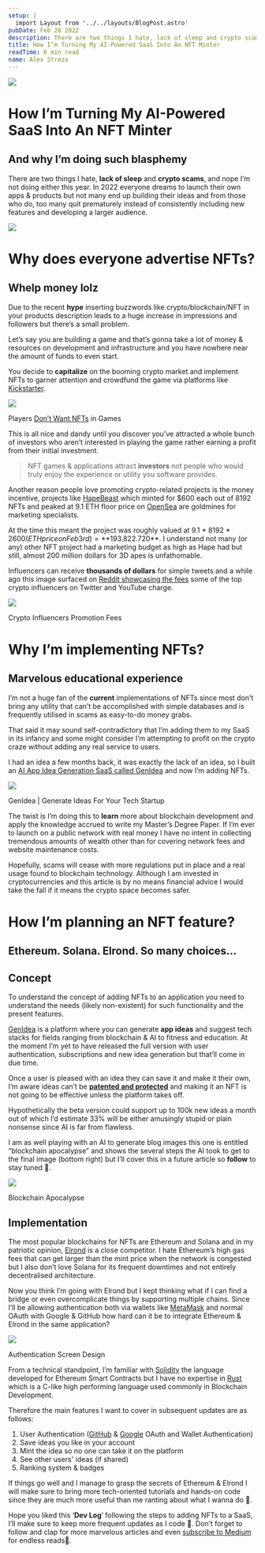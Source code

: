 ```yaml
---
setup: |
  import Layout from '../../layouts/BlogPost.astro'
pubDate: Feb 28 2022
description: There are two things I hate, lack of sleep and crypto scams, and nope I’m not doing either this year. In 2022 everyone dreams to launch their own apps & products but not many end up building their…
title: How I’m Turning My AI-Powered SaaS Into An NFT Minter
readTime: 6 min read
name: Alex Streza
---
```


![](https://miro.medium.com/max/1400/1*EkysbYZDDZuzs1i0wZ57pw.png)

# How I’m Turning My AI-Powered SaaS Into An **NFT** Minter

## And why I’m doing such blasphemy

There are two things I hate, **lack of sleep** and **crypto scams**, and nope I’m not doing either this year. In 2022 everyone dreams to launch their own apps & products but not many end up building their ideas and from those who do, too many quit prematurely instead of consistently including new features and developing a larger audience.

![](https://miro.medium.com/max/876/1*DDshktOxqi6_VYKGjMCgqg.png)

# Why does everyone advertise NFTs?

## Whelp money lolz

Due to the recent **hype** inserting buzzwords like crypto/blockchain/NFT in your products description leads to a huge increase in impressions and followers but there’s a small problem.

Let’s say you are building a game and that’s gonna take a lot of money & resources on development and infrastructure and you have nowhere near the amount of funds to even start.

You decide to **capitalize** on the booming crypto market and implement NFTs to garner attention and crowdfund the game via platforms like [Kickstarter](https://www.kickstarter.com/).

![](https://miro.medium.com/max/1400/1*ilNYZIoTHFe3dNVlxiOMww.png)

Players [Don’t Want NFTs](https://www.reddit.com/r/MMORPG/comments/p7k077/blockchain_mmorpgs/) in Games

This is all nice and dandy until you discover you’ve attracted a whole bunch of investors who aren’t interested in playing the game rather earning a profit from their initial investment.

> NFT games & applications attract **investors** not people who would truly enjoy the experience or utility you software provides.

Another reason people love promoting crypto-related projects is the money incentive, projects like [HapeBeast](https://opensea.io/collection/hapeprime) which minted for $600 each out of 8192 NFTs and peaked at 9.1 ETH floor price on [OpenSea](https://opensea.io/collection/hapeprime?tab=activity) are goldmines for marketing specialists.

At the time this meant the project was roughly valued at 9.1 \* 8192 \* $2600 (ETH price on Feb 3rd) = **$193.822.720**. I understand not many (or any) other NFT project had a marketing budget as high as Hape had but still, almost 200 million dollars for 3D apes is unfathomable.

Influencers can receive **thousands of dollars** for simple tweets and a while ago this image surfaced on [Reddit showcasing the fees](https://www.reddit.com/r/btc/comments/qukf1a/how_much_it_costs_to_buy_access_to_crypto/) some of the top crypto influencers on Twitter and YouTube charge.

![](https://miro.medium.com/max/1400/0*Wo7Y8KlapREqfKYr.jpg)

Crypto Influencers Promotion Fees

# Why I’m implementing NFTs?

## Marvelous educational experience

I’m not a huge fan of the **current** implementations of NFTs since most don’t bring any utility that can’t be accomplished with simple databases and is frequently utilised in scams as easy-to-do money grabs.

That said it may sound self-contradictory that I’m adding them to my SaaS in its infancy and some might consider I’m attempting to profit on the crypto craze without adding any real service to users.

I had an idea a few months back, it was exactly the lack of an idea, so I built an [AI App Idea Generation SaaS called GenIdea](https://medium.com/javascript-in-plain-english/how-i-launched-a-saas-in-60-days-with-an-empty-pocket-313aa59c3e78) and now I’m adding NFTs.

![](https://miro.medium.com/max/1400/0*w12fY5t1a9A09E69.png)

GenIdea | Generate Ideas For Your Tech Startup

The twist is I’m doing this to **learn** more about blockchain development and apply the knowledge accrued to write my Master’s Degree Paper. If I’m ever to launch on a public network with real money I have no intent in collecting tremendous amounts of wealth other than for covering network fees and website maintenance costs.

Hopefully, scams will cease with more regulations put in place and a real usage found to blockchain technology. Although I am invested in cryptocurrencies and this article is by no means financial advice I would take the fall if it means the crypto space becomes safer.

# How I’m planning an NFT feature?

## Ethereum. Solana. Elrond. So many choices…

## Concept

To understand the concept of adding NFTs to an application you need to understand the needs (likely non-existent) for such functionality and the present features.

[GenIdea](https://www.genidea.app/) is a platform where you can generate **app ideas** and suggest tech stacks for fields ranging from blockchain & AI to fitness and education. At the moment I’m yet to have released the full version with user authentication, subscriptions and new idea generation but that’ll come in due time.

Once a user is pleased with an idea they can save it and make it their own, I’m aware ideas can’t be [**patented and protected**](https://www.ipwatchdog.com/2018/11/17/protecting-idea-can-ideas-be-patented/id=103389/) and making it an NFT is not going to be effective unless the platform takes off.

Hypothetically the beta version could support up to 100k new ideas a month out of which I’d estimate 33% will be either amusingly stupid or plain nonsense since AI is far from flawless.

I am as well playing with an AI to generate blog images this one is entitled “blockchain apocalypse” and shows the several steps the AI took to get to the final image (bottom right) but I’ll cover this in a future article so **follow** to stay tuned 💌.

![](https://miro.medium.com/max/1400/1*NvfPfrDdA9GLPn7u0TW9cg.png)

Blockchain Apocalypse

## Implementation

The most popular blockchains for NFTs are Ethereum and Solana and in my patriotic opinion, [Elrond](https://elrond.com/) is a close competitor. I hate Ethereum’s high gas fees that can get larger than the mint price when the network is congested but I also don’t love Solana for its frequent downtimes and not entirely decentralised architecture.

Now you think I’m going with Elrond but I kept thinking what if I can find a bridge or even overcomplicate things by supporting multiple chains. Since I’ll be allowing authentication both via wallets like [MetaMask](https://metamask.io/) and normal OAuth with Google & GitHub how hard can it be to integrate Ethereum & Elrond in the same application?

![](https://miro.medium.com/max/1400/1*9wYgsXqVR1WiVvwVsa9F_w.png)

Authentication Screen Design

From a technical standpoint, I’m familiar with [Solidity](https://docs.soliditylang.org/en/v0.8.12/) the language developed for Ethereum Smart Contracts but I have no expertise in [Rust](https://www.rust-lang.org/) which is a C-like high performing language used commonly in Blockchain Development.

Therefore the main features I want to cover in subsequent updates are as follows:

1.  User Authentication ([GitHub](https://docs.github.com/en/developers/apps/building-oauth-apps/authorizing-oauth-apps) & [Google](https://developers.google.com/identity/protocols/oauth2) OAuth and Wallet Authentication)
2.  Save ideas you like in your account
3.  Mint the idea so no one can take it on the platform
4.  See other users' ideas (if shared)
5.  Ranking system & badges

If things go well and I manage to grasp the secrets of Ethereum & Elrond I will make sure to bring more tech-oriented tutorials and hands-on code since they are much more useful than me ranting about what I wanna do 🥴.

Hope you liked this ‘**Dev Log**’ following the steps to adding NFTs to a SaaS, I’ll make sure to keep more frequent updates as I code 🚀. Don’t forget to follow and clap for more marvelous articles and even [subscribe to Medium](https://medium.com/@alex.streza/membership) for endless reads💜.
